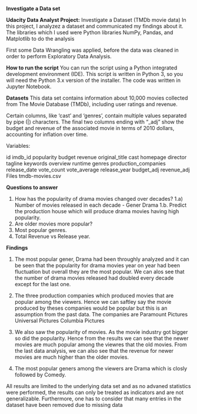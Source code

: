 **Investigate a Data set**

**Udacity Data Analyst Project:** Investigate a Dataset (TMDb movie data)
In this project, I analyzez a dataset and communicated my findings about it. The libraries which I used were Python libraries NumPy, Pandas, and Matplotlib to do the analysis

First some Data Wrangling was applied, before the data was cleaned in order to perform Exploratory Data Analysis.

**How to run the script**
You can run the script using a Python integrated development environment (IDE). This script is written in Python 3, so you will need the Python 3.x version of the installer. The code was written in Jupyter Notebook.

**Datasets**
This data set contains information about 10,000 movies collected from The Movie Database (TMDb), including user ratings and revenue.

Certain columns, like ‘cast’ and ‘genres’, contain multiple values separated by pipe (|) characters. The final two columns ending with “_adj” show the budget and revenue of the associated movie in terms of 2010 dollars, accounting for inflation over time.

Variables:

id
imdb_id
popularity
budget
revenue
original_title
cast
homepage
director
tagline
keywords
overview
runtime
genres
production_companies
release_date
vote_count
vote_average
release_year
budget_adj
revenue_adj
Files
tmdb-movies.csv

**Questions to answer**
1) How has the popularity of drama movies changed over decades?
1.a) Number of movies released in each decade - Gener Drama
1.b. Predict the production house which will produce drama movies having high popularity.
2) Are older movies more popular?
3) Most popular genres.
4) Total Revenue vs Release year.

**Findings**

1) The most popular gener, Drama had been throughly analyzed and it can be seen that the popularity for drama movies year on    year had been fluctuation but overall they are the most popular. We can alos see that the number of drama movies released    had doubled every decade except for the last one.

2) The three production companies which produced movies that are popular among the viewers. Hence we can saftley say the        movie produced by theses companies would be popular but this is an assumption from the past data. The companies are
   Paramount Pictures
   Universal Pictures
   Columbia Pictures

3) We also saw the popularity of movies. As the movie industry got bigger so did the popularity. Hence from the results we      can see that the newer movies are much popular among the viewres that the old movies. From the last data analysis, we can    also see that the revenue for newer movies are much higher than the older movies.
   
4) The most popular geners among the viewers are Drama which is closly followed by Comedy.

All results are limited to the underlying data set and as no advaned statistics were performed, the results can only be treated as indicators and are not generalizable. Furthermore, one has to consider that many entries in the dataset have been removed due to missing data
